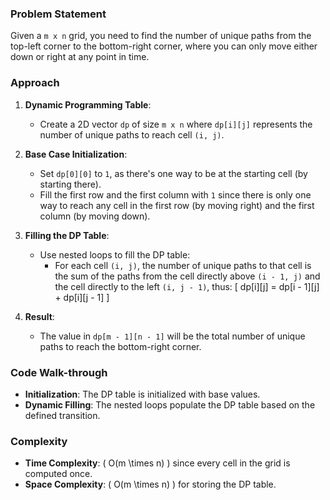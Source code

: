 ### Problem Statement
Given a `m x n` grid, you need to find the number of unique paths from the top-left corner to the bottom-right corner, where you can only move either down or right at any point in time.

### Approach
1. **Dynamic Programming Table**:
   - Create a 2D vector `dp` of size `m x n` where `dp[i][j]` represents the number of unique paths to reach cell `(i, j)`.

2. **Base Case Initialization**:
   - Set `dp[0][0]` to `1`, as there's one way to be at the starting cell (by starting there).
   - Fill the first row and the first column with `1` since there is only one way to reach any cell in the first row (by moving right) and the first column (by moving down).

3. **Filling the DP Table**:
   - Use nested loops to fill the DP table:
     - For each cell `(i, j)`, the number of unique paths to that cell is the sum of the paths from the cell directly above `(i - 1, j)` and the cell directly to the left `(i, j - 1)`, thus:
       \[
       dp[i][j] = dp[i - 1][j] + dp[i][j - 1]
       \]

4. **Result**:
   - The value in `dp[m - 1][n - 1]` will be the total number of unique paths to reach the bottom-right corner.

### Code Walk-through
- **Initialization**: The DP table is initialized with base values.
- **Dynamic Filling**: The nested loops populate the DP table based on the defined transition.

### Complexity
- **Time Complexity**: \( O(m \times n) \) since every cell in the grid is computed once.
- **Space Complexity**: \( O(m \times n) \) for storing the DP table.

